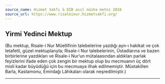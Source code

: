 ```yaml
---
source_name: Hizmet Vakfı & DİB asıl nüsha metni 2016
source_url: https://www.risaleinur.hizmetvakfi.org/
---
```

## Yirmi Yedinci Mektup
(Bu mektup, Risale-i Nur Müellifinin talebelerine yazdığı ayn-ı hakikat ve çok letafetli, güzel mektuplarıyla; Risale-i Nur talebelerinin, Üstadlarına ve bazen birbirlerine yazdıkları ve Risale-i Nur’un mütalaasından aldıkları parlak feyizlerini ifade eden çok zengin bir mektup olup bu mecmuanın üç dört misli kadar büyüdüğü için bu mecmuaya ilhak edilmemiştir. Müstakillen Barla, Kastamonu, Emirdağı Lâhikaları olarak neşredilmiştir.)

***

